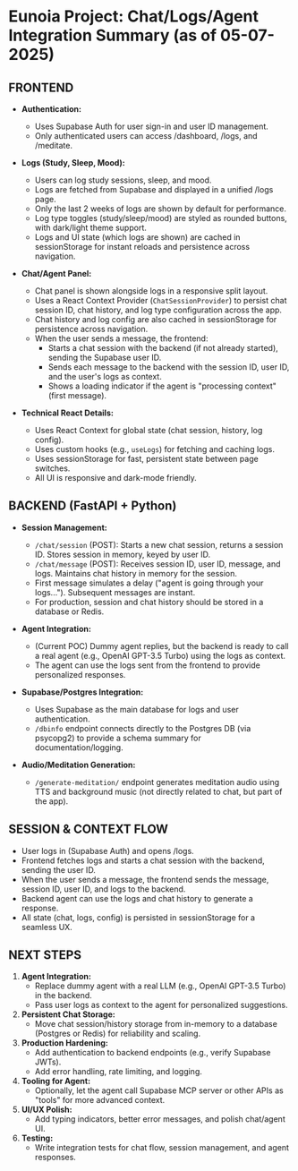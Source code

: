 Eunoia Project:  Chat/Logs/Agent Integration Summary (as of 05-07-2025)
============================================================

FRONTEND 
-----------------------------
- **Authentication:**
  - Uses Supabase Auth for user sign-in and user ID management.
  - Only authenticated users can access /dashboard, /logs, and /meditate.

- **Logs (Study, Sleep, Mood):**
  - Users can log study sessions, sleep, and mood.
  - Logs are fetched from Supabase and displayed in a unified /logs page.
  - Only the last 2 weeks of logs are shown by default for performance.
  - Log type toggles (study/sleep/mood) are styled as rounded buttons, with dark/light theme support.
  - Logs and UI state (which logs are shown) are cached in sessionStorage for instant reloads and persistence across navigation.

- **Chat/Agent Panel:**
  - Chat panel is shown alongside logs in a responsive split layout.
  - Uses a React Context Provider (`ChatSessionProvider`) to persist chat session ID, chat history, and log type configuration across the app.
  - Chat history and log config are also cached in sessionStorage for persistence across navigation.
  - When the user sends a message, the frontend:
    - Starts a chat session with the backend (if not already started), sending the Supabase user ID.
    - Sends each message to the backend with the session ID, user ID, and the user's logs as context.
    - Shows a loading indicator if the agent is "processing context" (first message).

- **Technical React Details:**
  - Uses React Context for global state (chat session, history, log config).
  - Uses custom hooks (e.g., `useLogs`) for fetching and caching logs.
  - Uses sessionStorage for fast, persistent state between page switches.
  - All UI is responsive and dark-mode friendly.


BACKEND (FastAPI + Python)
--------------------------
- **Session Management:**
  - `/chat/session` (POST): Starts a new chat session, returns a session ID. Stores session in memory, keyed by user ID.
  - `/chat/message` (POST): Receives session ID, user ID, message, and logs. Maintains chat history in memory for the session.
  - First message simulates a delay ("agent is going through your logs..."). Subsequent messages are instant.
  - For production, session and chat history should be stored in a database or Redis.

- **Agent Integration:**
  - (Current POC) Dummy agent replies, but the backend is ready to call a real agent (e.g., OpenAI GPT-3.5 Turbo) using the logs as context.
  - The agent can use the logs sent from the frontend to provide personalized responses.

- **Supabase/Postgres Integration:**
  - Uses Supabase as the main database for logs and user authentication.
  - `/dbinfo` endpoint connects directly to the Postgres DB (via psycopg2) to provide a schema summary for documentation/logging.

- **Audio/Meditation Generation:**
  - `/generate-meditation/` endpoint generates meditation audio using TTS and background music (not directly related to chat, but part of the app).


SESSION & CONTEXT FLOW
----------------------
- User logs in (Supabase Auth) and opens /logs.
- Frontend fetches logs and starts a chat session with the backend, sending the user ID.
- When the user sends a message, the frontend sends the message, session ID, user ID, and logs to the backend.
- Backend agent can use the logs and chat history to generate a response.
- All state (chat, logs, config) is persisted in sessionStorage for a seamless UX.


NEXT STEPS
----------
1. **Agent Integration:**
   - Replace dummy agent with a real LLM (e.g., OpenAI GPT-3.5 Turbo) in the backend.
   - Pass user logs as context to the agent for personalized suggestions.
2. **Persistent Chat Storage:**
   - Move chat session/history storage from in-memory to a database (Postgres or Redis) for reliability and scaling.
3. **Production Hardening:**
   - Add authentication to backend endpoints (e.g., verify Supabase JWTs).
   - Add error handling, rate limiting, and logging.
4. **Tooling for Agent:**
   - Optionally, let the agent call Supabase MCP server or other APIs as "tools" for more advanced context.
5. **UI/UX Polish:**
   - Add typing indicators, better error messages, and polish chat/agent UI.
6. **Testing:**
   - Write integration tests for chat flow, session management, and agent responses.
